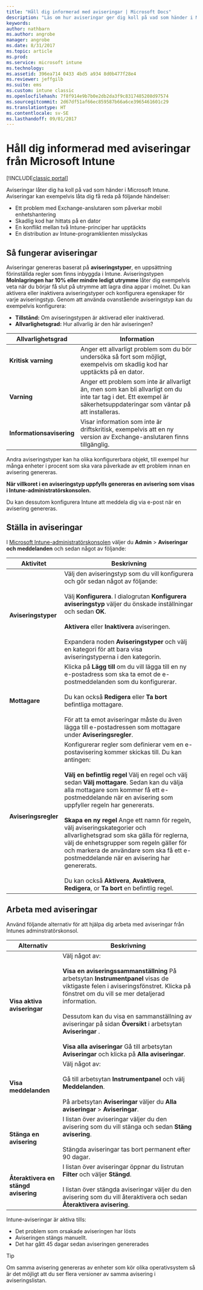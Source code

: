 ```yaml
---
title: "Håll dig informerad med aviseringar | Microsoft Docs"
description: "Läs om hur aviseringar ger dig koll på vad som händer i Microsoft Intune."
keywords: 
author: nathbarn
ms.author: angrobe
manager: angrobe
ms.date: 8/31/2017
ms.topic: article
ms.prod: 
ms.service: microsoft intune
ms.technology: 
ms.assetid: 396ea714 0433 4bd5 a934 8d0b477f28e4
ms.reviewer: jeffgilb
ms.suite: ems
ms.custom: intune classic
ms.openlocfilehash: 7f8f914e9b7b0e2db2da3f9c8317485208d97574
ms.sourcegitcommit: 2d67df51af66ec859587b66a6ce3965461601c29
ms.translationtype: HT
ms.contentlocale: sv-SE
ms.lasthandoff: 09/01/2017
---
```

#  <a name="use-alerts-to-get-notified-by-microsoft-intune"></a>Håll dig informerad med aviseringar från Microsoft Intune

[!INCLUDE[classic portal](../includes/classic-portal.md)]

Aviseringar låter dig ha koll på vad som händer i Microsoft Intune. Aviseringar kan exempelvis låta dig få reda på följande händelser:
- Ett problem med Exchange-anslutaren som påverkar mobil enhetshantering
- Skadlig kod har hittats på en dator
- En konflikt mellan två Intune-principer har upptäckts
- En distribution av Intune-programklienten misslyckas

## <a name="how-alerts-work"></a>Så fungerar aviseringar

Aviseringar genereras baserat på **aviseringstyper**, en uppsättning förinställda regler som finns inbyggda i Intune. Aviseringstypen **Molnlagringen har 10% eller mindre ledigt utrymme** låter dig exempelvis veta när du börjar få slut på utrymme att lagra dina appar i molnet. Du kan aktivera eller inaktivera aviseringstyper och konfigurera egenskaper för varje aviseringstyp. Genom att använda ovanstående aviseringstyp kan du exempelvis konfigurera:

- **Tillstånd:** Om aviseringstypen är aktiverad eller inaktiverad.
- **Allvarlighetsgrad:** Hur allvarlig är den här aviseringen?

|Allvarlighetsgrad|Information|
|--|---|
|**Kritisk varning**|Anger ett allvarligt problem som du bör undersöka så fort som möjligt, exempelvis om skadlig kod har upptäckts på en dator.|
|**Varning**|Anger ett problem som inte är allvarligt än, men som kan bli allvarligt om du inte tar tag i det. Ett exempel är säkerhetsuppdateringar som väntar på att installeras.|
|**Informationsavisering**|Visar information som inte är driftskritisk, exempelvis att en ny version av Exchange-anslutaren finns tillgänglig.|

Andra aviseringstyper kan ha olika konfigurerbara objekt, till exempel hur många enheter i procent som ska vara påverkade av ett problem innan en avisering genereras.

**När villkoret i en aviseringstyp uppfylls genereras en avisering som visas i Intune-administratörskonsolen.**

Du kan dessutom konfigurera Intune att meddela dig via e-post när en avisering genereras.

## <a name="set-up-alerts"></a>Ställa in aviseringar

I [Microsoft Intune-administratörskonsolen](https://manage.microsoft.com) väljer du **Admin** &gt; **Aviseringar och meddelanden** och sedan något av följande:

|Aktivitet|Beskrivning|
|---|------|
|**Aviseringstyper**|Välj den aviseringstyp som du vill konfigurera och gör sedan något av följande:<br /><br />Välj **Konfigurera**. I dialogrutan **Konfigurera aviseringstyp** väljer du önskade inställningar och sedan **OK**.<br /><br />**Aktivera** eller **Inaktivera** aviseringen.<br /><br />Expandera noden **Aviseringstyper** och välj en kategori för att bara visa aviseringstyperna i den kategorin.|
|**Mottagare**|Klicka på **Lägg till** om du vill lägga till en ny e-postadress som ska ta emot de e-postmeddelanden som du konfigurerar.<br /><br />Du kan också **Redigera** eller **Ta bort** befintliga mottagare.<br /><br />För att ta emot aviseringar måste du även lägga till e-postadressen som mottagare under **Aviseringsregler**.|
|**Aviseringsregler**|Konfigurerar regler som definierar vem en e-postavisering kommer skickas till. Du kan antingen:<br /><br />**Välj en befintlig regel**   Välj en regel och välj sedan **Välj mottagare**. Sedan kan du välja alla mottagare som kommer få ett e-postmeddelande när en avisering som uppfyller regeln har genererats.<br /><br />**Skapa en ny regel**   Ange ett namn för regeln, välj aviseringskategorier och allvarlighetsgrad som ska gälla för reglerna, välj de enhetsgrupper som regeln gäller för och markera de användare som ska få ett e-postmeddelande när en avisering har genererats.<br /><br />Du kan också **Aktivera**, **Avaktivera**, **Redigera**, or **Ta bort** en befintlig regel.|

## <a name="working-with-alerts"></a>Arbeta med aviseringar

Använd följande alternativ för att hjälpa dig arbeta med aviseringar från Intunes adminstratörskonsol.

|Alternativ|Beskrivning|
|-----|----|
|**Visa aktiva aviseringar**|Välj något av:<br /><br />**Visa en aviseringssammanställning**   På arbetsytan **Instrumentpanel** visas de viktigaste felen i aviseringsfönstret. Klicka på fönstret om du vill se mer detaljerad information.<br /><br />Dessutom kan du visa en sammanställning av aviseringar på sidan **Översikt** i arbetsytan **Aviseringar** .<br /><br />**Visa alla aviseringar**   Gå till arbetsytan **Aviseringar** och klicka på **Alla aviseringar**.|
|**Visa meddelanden**|Välj något av:<br /><br />Gå till arbetsytan **Instrumentpanel** och välj **Meddelanden**.<br /><br />På arbetsytan **Aviseringar** väljer du **Alla aviseringar** &gt; **Aviseringar**.|
|**Stänga en avisering**|I listan över aviseringar väljer du den avisering som du vill stänga och sedan **Stäng avisering**.<br /><br />Stängda aviseringar tas bort permanent efter 90 dagar.|
|**Återaktivera en stängd avisering**|I listan över aviseringar öppnar du listrutan **Filter** och väljer **Stängd**.<br /><br />I listan över stängda aviseringar väljer du den avisering som du vill återaktivera och sedan **Återaktivera avisering**.|

Intune-aviseringar är aktiva tills:

- Det problem som orsakade aviseringen har lösts
- Aviseringen stängs manuellt.
- Det har gått 45 dagar sedan aviseringen genererades

> [!TIP]
> Om samma avisering genereras av enheter som kör olika operativsystem så är det möjligt att du ser flera versioner av samma avisering i aviseringslistan.

